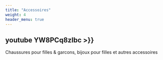 ```yaml
---
title: "Accessoires"
weight: 4
header_menu: true
---
```


##   youtube YW8PCq8zIbc >}}

Chaussures pour filles & garcons, bijoux pour filles et autres accessoires
